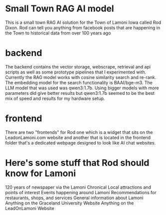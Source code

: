 # Small Town RAG AI model
This is a small town RAG AI solution for the Town of Lamoni Iowa called Rod Dixon. Rod can tell you anything from facebook posts that are happening in the Town to historical data from over 100 years ago

# backend
The backend contains the vector storage, webscrape, retrieval and api scripts as well as some prototype pipelines that I experimented with.
Currently the RAG model works with cosine similarity search and re-rank. The embedding model for the search functionality is BAAI/bge-m3. The LLM model that was used was qwen3:1.7b. Using bigger models with more parameters did give better results but qwen3:1.7b seemed to be the best mix of speed and results for my hardware setup.


# frontend
There are two "frontends" for Rod one which is a widget that sits on the LeadonLamoni.com website and another that is located in the frontend folder that's a dedicated webpage designed to look like AI chat websites. 


# Here's some stuff that Rod should know for Lamoni

120 years of newspaper via the Lamoni Chronical
Local attractions and points of interest
Events happening around Lamoni
Recommendations for restaurants, shops, and services
General information about Lamoni
Anything on the Graceland University Website
Anything on the LeadOnLamoni Website
